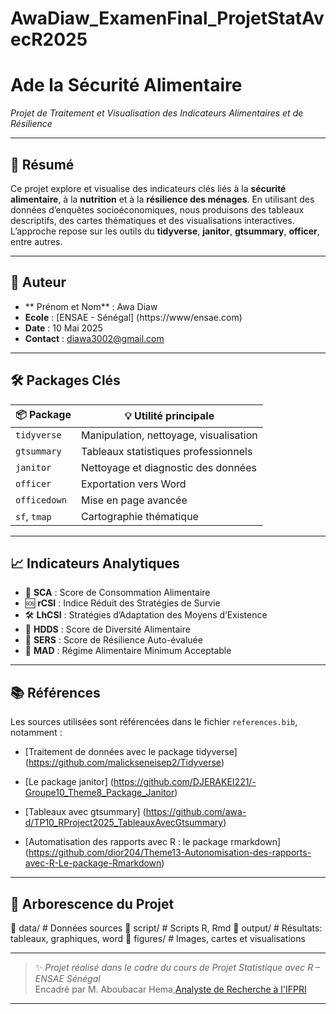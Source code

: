 # AwaDiaw_ExamenFinal_ProjetStatAvecR2025
# Ade la Sécurité Alimentaire  
*Projet de Traitement et Visualisation des Indicateurs Alimentaires et de Résilience*

---

## 📝 Résumé

Ce projet explore et visualise des indicateurs clés liés à la **sécurité alimentaire**, à la **nutrition** et à la **résilience des ménages**. En utilisant des données d’enquêtes socioéconomiques, nous produisons des tableaux descriptifs, des cartes thématiques et des visualisations interactives. L’approche repose sur les outils du **tidyverse**, **janitor**, **gtsummary**, **officer**, entre autres.

---

## 👤 Auteur

- ** Prénom et Nom** : Awa Diaw  
- **Ecole** : [ENSAE - Sénégal] (https://www/ensae.com)
- **Date** : 10 Mai 2025  
- **Contact** : diawa3002@gmail.com

---

## 🛠️ Packages Clés

| 📦 Package       | 💡 Utilité principale                                |
|------------------|------------------------------------------------------|
| `tidyverse`      | Manipulation, nettoyage, visualisation               |
| `gtsummary`      | Tableaux statistiques professionnels                 |
| `janitor`        | Nettoyage et diagnostic des données                  |
| `officer`        | Exportation vers Word                                |
| `officedown`     | Mise en page avancée                                 |
| `sf`, `tmap`     | Cartographie thématique                              |

---

## 📈 Indicateurs Analytiques

- 🥗 **SCA** : Score de Consommation Alimentaire  
- 🆘 **rCSI** : Indice Réduit des Stratégies de Survie  
- 🛠️ **LhCSI** : Stratégies d’Adaptation des Moyens d’Existence  
- 🍛 **HDDS** : Score de Diversité Alimentaire  
- 💪 **SERS** : Score de Résilience Auto-évaluée  
- 👶 **MAD** : Régime Alimentaire Minimum Acceptable  

---

## 📚 Références

Les sources utilisées sont référencées dans le fichier `references.bib`, notamment :

- [Traitement de données avec le package tidyverse] (https://github.com/malickseneisep2/Tidyverse)

- [Le package janitor] (https://github.com/DJERAKEI221/-Groupe10_Theme8_Package_Janitor)

- [Tableaux avec gtsummary] (https://github.com/awa-d/TP10_RProject2025_TableauxAvecGtsummary)

- [Automatisation des rapports avec R : le package rmarkdown] (https://github.com/dior204/Theme13-Autonomisation-des-rapports-avec-R-Le-package-Rmarkdown)


---

## 📁 Arborescence du Projet

📂 data/           # Données sources
📂 script/        # Scripts R, Rmd
📂 output/        # Résultats: tableaux, graphiques, word
📂 figures/        # Images, cartes et visualisations



---

> ✨ *Projet réalisé dans le cadre du cours de Projet Statistique avec R – ENSAE Sénégal*  
> Encadré par M. Aboubacar Hema,[Analyste de Recherche à l'IFPRI](https://www.ifpri.org/profile/aboubacar-hema)

---


